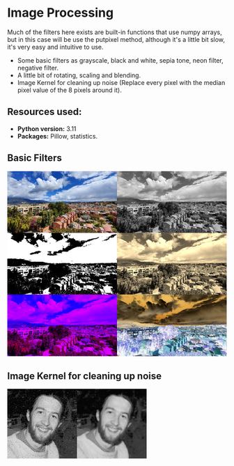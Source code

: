 # Image Processing

Much of the filters here exists are built-in functions that use numpy arrays, but in this case will be use the putpixel method, although it's a little bit slow, it's very easy and
intuitive to use.

* Some basic filters as grayscale, black and white, sepia tone, neon filter, negative filter.
* A little bit of rotating, scaling and blending.
* Image Kernel for cleaning up noise (Replace every pixel with the median pixel value of the 8 pixels around it).

## Resources used:
* **Python version:** 3.11
* **Packages:** Pillow, statistics.

## Basic Filters
![alt text](https://github.com/scastrodri/Python_projects/blob/main/Image_Processing/all_filters.jpg)
## Image Kernel for cleaning up noise
![alt text](https://github.com/scastrodri/Python_projects/blob/main/Image_Processing/noisy_non-noisy.png)
